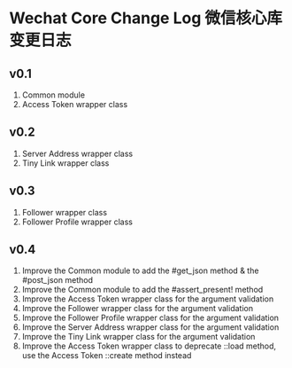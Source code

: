 # Wechat Core Change Log 微信核心库变更日志

## v0.1
1. Common module
2. Access Token wrapper class

## v0.2
1. Server Address wrapper class
2. Tiny Link wrapper class

## v0.3
1. Follower wrapper class
2. Follower Profile wrapper class

## v0.4
1. Improve the Common module to add the #get_json method & the #post_json method
2. Improve the Common module to add the #assert_present! method
3. Improve the Access Token wrapper class for the argument validation
4. Improve the Follower wrapper class for the argument validation
5. Improve the Follower Profile wrapper class for the argument validation
6. Improve the Server Address wrapper class for the argument validation
7. Improve the Tiny Link wrapper class for the argument validation
8. Improve the Access Token wrapper class to deprecate ::load method, use the Access Token ::create method instead
